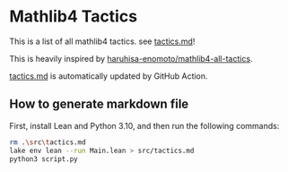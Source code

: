 # Mathlib4 Tactics

This is a list of all mathlib4 tactics. see [tactics.md](./src/tactics.md)!

This is heavily inspired by [haruhisa-enomoto/mathlib4-all-tactics](https://github.com/haruhisa-enomoto/mathlib4-all-tactics).

[tactics.md](./src/tactics.md) is automatically updated by GitHub Action.

## How to generate markdown file

First, install Lean and Python 3.10, and then run the following commands:

```bash
rm .\src\tactics.md
lake env lean --run Main.lean > src/tactics.md
python3 script.py
```